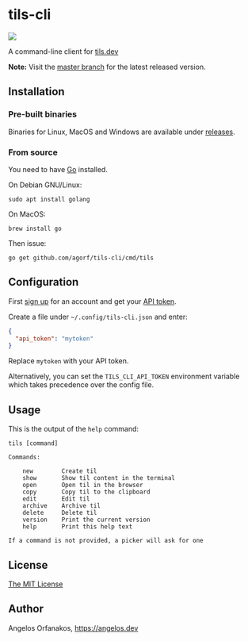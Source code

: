 # tils-cli

![](https://img.shields.io/github/v/tag/agorf/tils-cli?label=version&sort=semver)

A command-line client for [tils.dev][]

[tils.dev]: https://tils.dev/

**Note:** Visit the [master branch][master] for the latest released version.

[master]: https://github.com/agorf/tils-cli/tree/master

## Installation

### Pre-built binaries

Binaries for Linux, MacOS and Windows are available under [releases][].

[releases]: https://github.com/agorf/tils-cli/releases

### From source

You need to have [Go](https://golang.org/) installed.

On Debian GNU/Linux:

```shell
sudo apt install golang
```

On MacOS:

```shell
brew install go
```

Then issue:

```shell
go get github.com/agorf/tils-cli/cmd/tils
```

## Configuration

First [sign up][] for an account and get your [API token][].

[sign up]: https://tils.dev/signup
[API token]: https://tils.dev/account

Create a file under `~/.config/tils-cli.json` and enter:

```json
{
  "api_token": "mytoken"
}
```

Replace `mytoken` with your API token.

Alternatively, you can set the `TILS_CLI_API_TOKEN` environment variable which
takes precedence over the config file.

## Usage

This is the output of the `help` command:

```plaintext
tils [command]

Commands:

    new        Create til
    show       Show til content in the terminal
    open       Open til in the browser
    copy       Copy til to the clipboard
    edit       Edit til
    archive    Archive til
    delete     Delete til
    version    Print the current version
    help       Print this help text

If a command is not provided, a picker will ask for one
```

## License

[The MIT License][]

[The MIT License]: https://github.com/agorf/tils-cli/blob/master/LICENSE.txt

## Author

Angelos Orfanakos, <https://angelos.dev>

